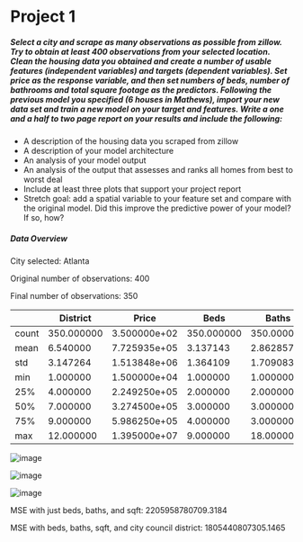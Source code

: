 # Project 1

##### Select a city and scrape as many observations as possible from zillow. Try to obtain at least 400 observations from your selected location. Clean the housing data you obtained and create a number of usable features (independent variables) and targets (dependent variables). Set price as the response variable, and then set numbers of beds, number of bathrooms and total square footage as the predictors. Following the previous model you specified (6 houses in Mathews), import your new data set and train a new model on your target and features. Write a one and a half to two page report on your results and include the following:
- A description of the housing data you scraped from zillow
- A description of your model architecture
- An analysis of your model output
- An analysis of the output that assesses and ranks all homes from best to worst deal
- Include at least three plots that support your project report
- Stretch goal: add a spatial variable to your feature set and compare with the original model. Did this improve the predictive power of your model? If so, how?

##### Data Overview

City selected: Atlanta

Original number of observations: 400

Final number of observations: 350

|   |District|Price|Beds|Baths|Sqft|
|---|---------|-----|----|----|------|
|count|350.000000|3.500000e+02|350.000000|350.000000|350.000000|
|mean|6.540000|7.725935e+05|3.137143|2.862857|2298.097143|
|std|3.147264|1.513848e+06|1.364109|1.709083|2651.213030|
|min|1.000000|1.500000e+04|1.000000|1.000000|552.000000|
|25%|4.000000|2.249250e+05|2.000000|2.000000|1150.000000|
|50%|7.000000|3.274500e+05|3.000000|3.000000|1889.000000|
|75%|9.000000|5.986250e+05|4.000000|3.000000|2732.000000|
|max|12.000000|1.395000e+07|9.000000|18.000000|33000.000000|


![image](https://user-images.githubusercontent.com/78189165/109401451-d97fab00-791c-11eb-9acc-52d5ef3d9386.png)

![image](https://user-images.githubusercontent.com/78189165/109555679-d6fb8d80-7aa3-11eb-8113-7fa5617d980c.png)

![image](https://user-images.githubusercontent.com/78189165/109556082-5721f300-7aa4-11eb-8ffd-ee08c3accc16.png)



MSE with just beds, baths, and sqft: 2205958780709.3184 

MSE with beds, baths, sqft, and city council district: 1805440807305.1465

